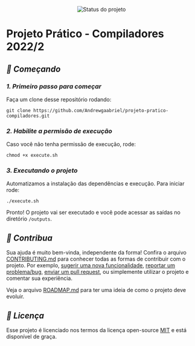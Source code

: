 <p align="center">
    <img src="https://img.shields.io/maintenance/yes/2023?style=for-the-badge" title="Status do projeto">

</p>

# **Projeto Prático - Compiladores 2022/2**


<!-- Coloque uma descrição do projeto aqui. Geralmente essa descrição tem de duas a três linhas de tamanho. Ela deve dar uma visão geral sobre o que é o projeto, ex.: tecnologia usada, filosofia de existência, qual problema tenta-se resolver, etc. Se você precisa escrever mais que 3 linhas de descrição, crie subseções.

> **IMPORTANTE:** coloque aqui alguma mensagem que é muito relevante aos usuários do projeto, se for o caso. -->

<!-- ## *✨ Features*

Aqui você pode colocar uma screenshot do produto resultante desse projeto. Descreva também suas features usando uma lista:

* ✔️ Fácil integração;
* 🥢 Poucas dependências;
* 🎨 Utiliza um template lindo para organizar o `README`;
* 🖖 Possui ótima documentação e testes. -->

## *🚀 Começando*

### ***1. Primeiro passo para começar***

Faça um clone desse repositório rodando:

```
git clone https://github.com/Andrewgaabriel/projeto-pratico-compiladores.git
```


### ***2. Habilite a permisão de execução***

Caso você não tenha permissão de execução, rode:

```
chmod +x execute.sh
```

### ***3. Executando o projeto***

Automatizamos a instalação das dependências e execução. Para iniciar rode:

```
./execute.sh
```
Pronto! O projeto vai ser executado e você pode acessar as saídas no diretório `/outputs`.

## *🤝 Contribua*

Sua ajuda é muito bem-vinda, independente da forma! Confira o arquivo [CONTRIBUTING.md](CONTRIBUTING.md) para conhecer todas as formas de contribuir com o projeto. Por exemplo, [sugerir uma nova funcionalidade](https://github.com/ccuffs/template/issues/new?assignees=&labels=&template=feature_request.md&title=), [reportar um problema/bug](https://github.com/ccuffs/template/issues/new?assignees=&labels=bug&template=bug_report.md&title=), [enviar um pull request](https://github.com/ccuffs/hacktoberfest/blob/master/docs/tutorial-pull-request.md), ou simplemente utilizar o projeto e comentar sua experiência.

Veja o arquivo [ROADMAP.md](ROADMAP.md) para ter uma ideia de como o projeto deve evoluir.


## *🎫 Licença*

Esse projeto é licenciado nos termos da licença open-source [MIT](https://choosealicense.com/licenses/mit) e está disponível de graça.